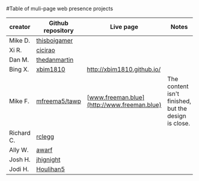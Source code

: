 #Table of muli-page web presence projects

| creator | Github repository                                  | Live page  | Notes   |
|---------|----------------------------------------------------|------------|---------|
| Mike D. | [thisboigamer](https://github.com/thisboigamer/)   |            |         |
| Xi R.   | [cicirao](https://github.com/cicirao/)             |            |         |
| Dan M.  | [thedanmartin](https://github.com/thedanmartin/)   |            |         |
| Bing X. | [xbim1810](https://github.com/xbim1810/)           |http://xbim1810.github.io/           |         |
| Mike F. | [mfreema5/tawp](https://github.com/mfreema5/tawp)  | [www.freeman.blue](http://www.freeman.blue) | The content isn't finished, but the design is close. |
| Richard C. | [rclegg](https://github.com/rclegg/)            |            |         |
| Ally W. | [awarf](https://github.com/awarf/)                 |            |         |
| Josh H. | [jhignight](https://github.com/jhignight/)         |            |         |
| Jodi H. | [Houlihan5](https://github.com/Houlihan5/)         |            |         |

